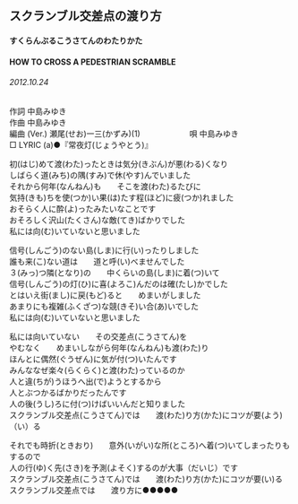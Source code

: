 ## スクランブル交差点の渡り方
#### すくらんぶるこうさてんのわたりかた
#### HOW TO CROSS A PEDESTRIAN SCRAMBLE
###### 2012.10.24


作詞     中島みゆき　　　　　   
作曲      中島みゆき  　　　   
編曲 (Ver.) 瀬尾(せお)一三(かずみ)(1)　　　　　　
唄  中島みゆき        
□ LYRIC (a)●『常夜灯(じょうやとう)』   

初(はじ)めて渡(わた)ったときは気分(きぶん)が悪(わる)くなり   
しばらく道(みち)の隅(すみ)で休(やす)んでいました   
それから何年(なんねん)も　　そこを渡(わた)るたびに   
気持(きも)ちを使(つか)い果(は)たす程(ほど)に疲(つか)れました   
おそらく人に酔(よ)ったみたいなことです   
おそろしく沢山(たくさん)な敵(てき)ばかりでした   
私には向(む)いていないと思いました   
   
信号(しんごう)のない島(しま)に行(い)ったりしました   
誰も来(こ)ない道は　　道と呼(い)べませんでした   
３(みっ)つ隣(となり)の　　中くらいの島(しま)に着(つ)いて   
信号(しんごう)の灯(ひ)に喜(よろこ)んだのは確(たし)かでした   
とはいえ街(まし)に戻(もど)ると　　めまいがしました   
あまりにも複雑(ふくざつ)な競(きそ)い合(あ)いでした   
私には向(む)いていないと思いました   
   
私には向いていない　　その交差点(こうさてん)を   
やむなく　　めまいしながら何年(なんねん)も渡(わた)り   
ほんとに偶然(ぐうぜん)に気が付(つ)いたんです   
みんななぜ楽々(らくらく)と渡(わた)っているのか   
人と違(ちが)うほうへ出(で)ようとするから   
人とぶつかるばかりだったんです   
人の後(うし)ろに付(つ)けばいいんだと知りました   
スクランブル交差点(こうさてん)では　　渡(わた)り方(かた)にコツが要(よう)（い）る   
   
それでも時折(ときおり)　　意外(いがい)な所(ところ)へ着(つ)いてしまったりもするので   
人の行(ゆ)く先(さき)を予測(よそく)するのが大事（だいじ）です   
スクランブル交差点(こうさてん)では　　渡(わた)り方(かた)にコツが要(い)る   
スクランブル交差点では　　渡り方に●●●●●   